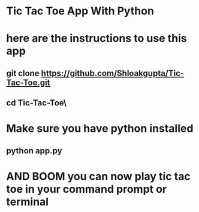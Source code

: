 # Tic Tac Toe App With Python

# here are the instructions to use this app

## git clone https://github.com/Shloakgupta/Tic-Tac-Toe.git

## cd Tic-Tac-Toe\

# Make sure you have python installed 

## python app.py 

# AND BOOM you can now play tic tac toe in your command prompt or terminal